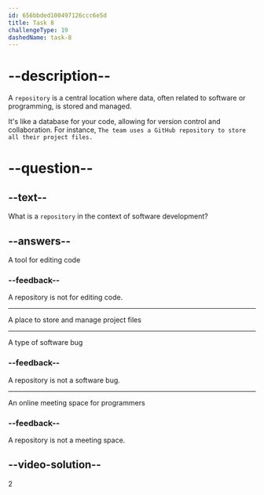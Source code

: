 ```yaml
---
id: 656bbded100497126ccc6e5d
title: Task 8
challengeType: 19
dashedName: task-8
---
```


# --description--

A `repository` is a central location where data, often related to software or programming, is stored and managed.

It's like a database for your code, allowing for version control and collaboration. For instance, `The team uses a GitHub repository to store all their project files.`

# --question--

## --text--

What is a `repository` in the context of software development?

## --answers--

A tool for editing code

### --feedback--

A repository is not for editing code.

---

A place to store and manage project files

---

A type of software bug

### --feedback--

A repository is not a software bug.

---

An online meeting space for programmers

### --feedback--

A repository is not a meeting space.

## --video-solution--

2
